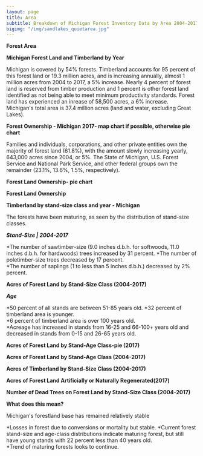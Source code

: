 ```yaml
---
layout: page
title: Area
subtitle: Breakdown of Michigan Forest Inventory Data by Area 2004-2017
bigimg: "/img/sandlakes_quietarea.jpg"
---
```


<script src="https://jkcrosby3.github.io/MichiganForest/assets/areacharts.js"></script>	

**Forest Area**

**Michigan Forest Land and Timberland by Year**

Michigan is covered by 54% forests.  Timberland accounts for 95 percent of this forest land or 19.3 million acres, and is increasing annually, almost 1 million acres from 2004 to 2017, a 5% increase. Nearly 4 percent of forest land is reserved from timber production and 1 percent is other forest land identified as not being able to meet minimum productivity standards. Forest land has experienced an inrease of 58,500 acres, a 6% increase. Michigan's total area is 37.4 million acres (land and water, excluding Great Lakes).

<div id="forestland_div"
	style="width:800px;" ></div>
			
**Forest Ownership - Michigan 2017- map chart if possible, otherwise  pie chart**

Families and individuals, corporations, and other private entities own the majority of forest land (61.8%), with the amount slowly increasing yearly, 643,000 acres since 2004, or 5%. The State of Michigan, U.S. Forest Service and National Park Service, and other federal groups own the remainder (23.1%, 13.6%, 1.5%, respectively).

**Forest Land Ownership- pie chart**

<div id="forestownerpie_div"
	style="float:right;","width:400px;" ></div>

**Forest Land Ownership**

<div id="forestownership_div"
	style="width:390px;" ></div>
									
**Timberland by stand-size class and year - Michigan**

The forests have been maturing, as seen by the distribution of stand-size classes.  

***Stand-Size  |  2004-2017***

*The number of sawtimber-size (9.0 inches d.b.h. for softwoods, 11.0 inches d.b.h. for hardwoods) trees increased by 31 percent.
*The number of poletimber-size trees decreased by 17 percent.  
*The number of saplings (1 to less than 5 inches d.b.h.) decreased by 2% percent.

**Acres of Forest Land by Stand-Size Class (2004-2017)**

<div id="forestlandstandsize_div"
	style="width:650px;" ></div>		
	
***Age***

*50 percent of all stands are between 51-85 years old.
*32 percent of timberland area is younger.  
*6 percent of timberland area is over 100 years old.  
*Acreage has increased in stands from 16-25 and 66-100+ years old and decreased in stands from 0-15 and 26-65 years old.  

**Acres of Forest Land by Stand-Age Class-pie (2017)**

<div id="forestlandacresagepie_div"
	style="width:800px;" ></div>	
						
**Acres of Forest Land by Stand-Age Class (2004-2017)**

<div id="forestlandstandage_div"
	style="width:800px;" ></div>	
				
**Acres of Timberland by Stand-Size Class (2004-2017)**

<div id="timberlandacressize_div"
	style="width:800px;" ></div>								

**Acres of Forest Land Artificially or Naturally Regenerated(2017)**

<div id="forestlandregenacrespie_div"
	style="width:800px;" ></div>		
	
**Number of Dead Trees on Forest Land by Stand-Size Class (2004-2017)**

<div id="forestlanddeadacressizepie_div"
	style="width:800px;" ></div>
				
**What does this mean?**
				
Michigan's forestland base has remained relatively stable

*Losses in forest due to conversions or mortality but stable.
*Current forest stand-size and age-class distributions indicate maturing forest, but still have young stands with 22 percent less than 40 years old.  
*Trend of maturing forests looks to continue.
